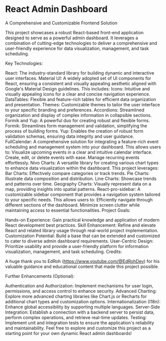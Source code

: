 # React Admin Dashboard

A Comprehensive and Customizable Frontend Solution

This project showcases a robust React-based front-end application designed to serve as a powerful admin dashboard. It leverages a combination of cutting-edge technologies to deliver a comprehensive and user-friendly experience for data visualization, management, and task scheduling.

Key Technologies:

React: The industry-standard library for building dynamic and interactive user interfaces.
Material UI: A widely adopted set of UI components for React, ensuring a consistent and visually appealing aesthetic aligned with Google's Material Design guidelines. This includes:
Icons: Intuitive and visually appealing icons for a clear and concise navigation experience.
DataTables: Flexible and feature-rich tables for efficient data organization and presentation.
Themes: Customizable themes to tailor the user interface to your specific branding and preferences.
Accordions: Streamlined organization and display of complex information in collapsible sections.
Formik and Yup: A powerful duo for creating robust and flexible forms.
Formik: Streamlines form management and validation, simplifying the process of building forms.
Yup: Enables the creation of robust form validation schemas, ensuring data integrity and user guidance.
FullCalendar: A comprehensive solution for integrating a feature-rich event scheduling and management system into your dashboard. This allows users to:
Visualize upcoming events in a clear and intuitive calendar interface.
Create, edit, or delete events with ease.
Manage recurring events effortlessly.
Nivo Charts: A versatile library for creating various chart types to enhance data visualization within the dashboard. This project leverages:
Bar Charts: Effectively compare categories or track trends.
Pie Charts: Illustrate data composition and distribution.
Line Charts: Showcase trends and patterns over time.
Geography Charts: Visually represent data on a map, providing insights into spatial patterns.
React-pro-sidebar: A customizable sidebar component that provides a navigation system tailored to your specific needs. This allows users to:
Efficiently navigate through different sections of the dashboard.
Minimize screen clutter while maintaining access to essential functionalities.
Project Goals:

Hands-on Experience: Gain practical knowledge and application of modern React development best practices.
Skill Enhancement: Refine and elevate React and related library usage through real-world project implementation.
Customization Potential: Build a base that can be extended and customized to cater to diverse admin dashboard requirements.
User-Centric Design: Prioritize usability and provide a user-friendly platform for information visualization, management, and task scheduling.
Credits:

A huge thank you to EdRoh (https://www.youtube.com/@EdRohDev) for his valuable guidance and educational content that made this project possible.

Further Enhancements (Optional):

Authentication and Authorization: Implement mechanisms for user login, permissions, and access control to enhance security.
Advanced Charting: Explore more advanced charting libraries like Chart.js or Recharts for additional chart types and customization options.
Internationalization (I18n): Enhance global accessibility by supporting multiple languages.
Server-Side Integration: Establish a connection with a backend server to persist data, perform complex operations, and retrieve real-time updates.
Testing: Implement unit and integration tests to ensure the application's reliability and maintainability.
Feel free to explore and customize this project as a starting point for your own dynamic React admin dashboards!
